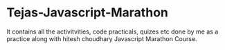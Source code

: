 # Tejas-Javascript-Marathon
It contains all the activitvities, code practicals, quizes etc done by me as a practice along with hitesh choudhary Javascript Marathon Course.
